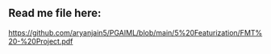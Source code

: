 ## Read me file here:
https://github.com/aryanjain5/PGAIML/blob/main/5%20Featurization/FMT%20-%20Project.pdf
